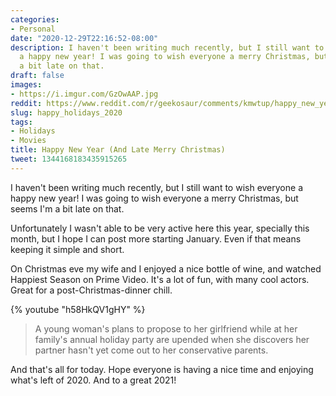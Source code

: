 ```yaml
---
categories:
- Personal
date: "2020-12-29T22:16:52-08:00"
description: I haven't been writing much recently, but I still want to wish everyone
  a happy new year! I was going to wish everyone a merry Christmas, but seems I'm
  a bit late on that.
draft: false
images:
- https://i.imgur.com/GzOwAAP.jpg
reddit: https://www.reddit.com/r/geekosaur/comments/kmwtup/happy_new_year_and_late_merry_christmas_geekosaur/
slug: happy_holidays_2020
tags:
- Holidays
- Movies
title: Happy New Year (And Late Merry Christmas)
tweet: 1344168183435915265
---
```


I haven't been writing much recently, but I still want to wish everyone a happy new year! I was going to wish everyone a merry Christmas, but seems I'm a bit late on that.

<!--more-->

Unfortunately I wasn't able to be very active here this year, specially this month, but I hope I can post more starting January. Even if that means keeping it simple and short.

On Christmas eve my wife and I enjoyed a nice bottle of wine, and watched Happiest Season on Prime Video. It's a lot of fun, with many cool actors. Great for a post-Christmas-dinner chill.

{% youtube "h58HkQV1gHY" %} 

> A young woman's plans to propose to her girlfriend while at her family's annual holiday party are upended when she discovers her partner hasn't yet come out to her conservative parents.

And that's all for today. Hope everyone is having a nice time and enjoying what's left of 2020. And to a great 2021!
